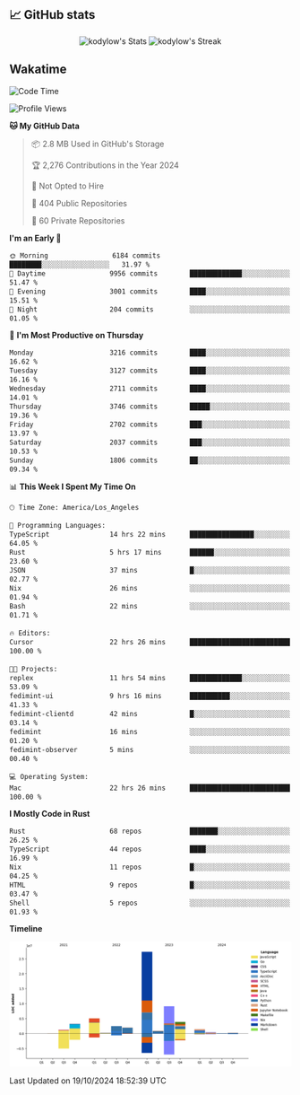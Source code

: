 ## 📈 GitHub stats
<!--START_SECTION:github-->
<div class="badges-githubstats">
  <p align="center">
    <img src="https://github-readme-stats.vercel.app/api?username=kodylow&theme=tokyonight&show_icons=true&hide_border=true&count_private=true" alt="kodylow's Stats" height="165">
    <img src="https://github-readme-streak-stats.herokuapp.com/?user=kodylow&theme=tokyonight&hide_border=true" alt="kodylow's Streak" height="165">
  </p>
</div>
<!--END_SECTION:github-->

## Wakatime 
<!--START_SECTION:waka-->
![Code Time](http://img.shields.io/badge/Code%20Time-1%2C191%20hrs%2036%20mins-blue)

![Profile Views](http://img.shields.io/badge/Profile%20Views-53-blue)

**🐱 My GitHub Data** 

> 📦 2.8 MB Used in GitHub's Storage 
 > 
> 🏆 2,276 Contributions in the Year 2024
 > 
> 🚫 Not Opted to Hire
 > 
> 📜 404 Public Repositories 
 > 
> 🔑 60 Private Repositories 
 > 
**I'm an Early 🐤** 

```text
🌞 Morning                6184 commits        ████████░░░░░░░░░░░░░░░░░   31.97 % 
🌆 Daytime                9956 commits        █████████████░░░░░░░░░░░░   51.47 % 
🌃 Evening                3001 commits        ████░░░░░░░░░░░░░░░░░░░░░   15.51 % 
🌙 Night                  204 commits         ░░░░░░░░░░░░░░░░░░░░░░░░░   01.05 % 
```
📅 **I'm Most Productive on Thursday** 

```text
Monday                   3216 commits        ████░░░░░░░░░░░░░░░░░░░░░   16.62 % 
Tuesday                  3127 commits        ████░░░░░░░░░░░░░░░░░░░░░   16.16 % 
Wednesday                2711 commits        ████░░░░░░░░░░░░░░░░░░░░░   14.01 % 
Thursday                 3746 commits        █████░░░░░░░░░░░░░░░░░░░░   19.36 % 
Friday                   2702 commits        ███░░░░░░░░░░░░░░░░░░░░░░   13.97 % 
Saturday                 2037 commits        ███░░░░░░░░░░░░░░░░░░░░░░   10.53 % 
Sunday                   1806 commits        ██░░░░░░░░░░░░░░░░░░░░░░░   09.34 % 
```


📊 **This Week I Spent My Time On** 

```text
🕑︎ Time Zone: America/Los_Angeles

💬 Programming Languages: 
TypeScript               14 hrs 22 mins      ████████████████░░░░░░░░░   64.05 % 
Rust                     5 hrs 17 mins       ██████░░░░░░░░░░░░░░░░░░░   23.60 % 
JSON                     37 mins             █░░░░░░░░░░░░░░░░░░░░░░░░   02.77 % 
Nix                      26 mins             ░░░░░░░░░░░░░░░░░░░░░░░░░   01.94 % 
Bash                     22 mins             ░░░░░░░░░░░░░░░░░░░░░░░░░   01.71 % 

🔥 Editors: 
Cursor                   22 hrs 26 mins      █████████████████████████   100.00 % 

🐱‍💻 Projects: 
replex                   11 hrs 54 mins      █████████████░░░░░░░░░░░░   53.09 % 
fedimint-ui              9 hrs 16 mins       ██████████░░░░░░░░░░░░░░░   41.33 % 
fedimint-clientd         42 mins             █░░░░░░░░░░░░░░░░░░░░░░░░   03.14 % 
fedimint                 16 mins             ░░░░░░░░░░░░░░░░░░░░░░░░░   01.20 % 
fedimint-observer        5 mins              ░░░░░░░░░░░░░░░░░░░░░░░░░   00.40 % 

💻 Operating System: 
Mac                      22 hrs 26 mins      █████████████████████████   100.00 % 
```

**I Mostly Code in Rust** 

```text
Rust                     68 repos            ███████░░░░░░░░░░░░░░░░░░   26.25 % 
TypeScript               44 repos            ████░░░░░░░░░░░░░░░░░░░░░   16.99 % 
Nix                      11 repos            █░░░░░░░░░░░░░░░░░░░░░░░░   04.25 % 
HTML                     9 repos             █░░░░░░░░░░░░░░░░░░░░░░░░   03.47 % 
Shell                    5 repos             ░░░░░░░░░░░░░░░░░░░░░░░░░   01.93 % 
```



**Timeline**

![Lines of Code chart](https://raw.githubusercontent.com/Kodylow/Kodylow/master/assets/bar_graph.png)


 Last Updated on 19/10/2024 18:52:39 UTC
<!--END_SECTION:waka-->

